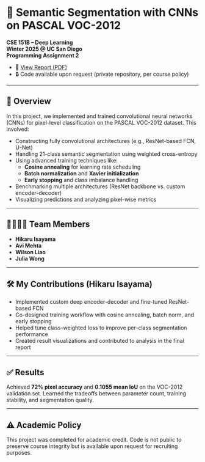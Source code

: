 # 🧠 Semantic Segmentation with CNNs on PASCAL VOC-2012

**CSE 151B – Deep Learning**  
**Winter 2025 @ UC San Diego**  
**Programming Assignment 2**

- 📄 [View Report (PDF)](./CSE_151B_251B__PA2_W2025.pdf)  
- 🔒 Code available upon request (private repository, per course policy)

---

## 📌 Overview

In this project, we implemented and trained convolutional neural networks (CNNs) for pixel-level classification on the PASCAL VOC-2012 dataset. This involved:

- Constructing fully convolutional architectures (e.g., ResNet-based FCN, U-Net)
- Handling 21-class semantic segmentation using weighted cross-entropy
- Using advanced training techniques like:
  - **Cosine annealing** for learning rate scheduling
  - **Batch normalization** and **Xavier initialization**
  - **Early stopping** and class imbalance handling
- Benchmarking multiple architectures (ResNet backbone vs. custom encoder-decoder)
- Visualizing predictions and analyzing pixel-wise metrics

---

## 👨‍👩‍👧‍👦 Team Members

- **Hikaru Isayama**
- **Avi Mehta**
- **Wilson Liao**
- **Julia Wong**

---

## 🛠 My Contributions (Hikaru Isayama)

- Implemented custom deep encoder-decoder and fine-tuned ResNet-based FCN
- Co-designed training workflow with cosine annealing, batch norm, and early stopping
- Helped tune class-weighted loss to improve per-class segmentation performance
- Created result visualizations and contributed to analysis in the final report

---

## ✅ Results

Achieved **72% pixel accuracy** and **0.1055 mean IoU** on the VOC-2012 validation set. Learned the tradeoffs between parameter count, training stability, and segmentation quality.

---

## ⚠️ Academic Policy

This project was completed for academic credit. Code is not public to preserve course integrity but is available upon request for recruiting purposes.